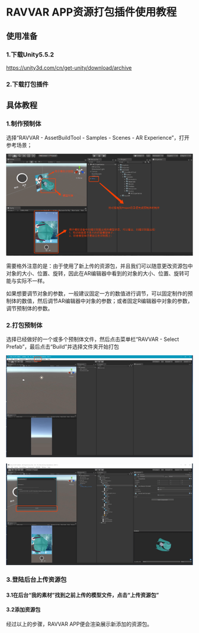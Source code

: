 # RAVVAR APP资源打包插件使用教程
## 使用准备
### 1.下载Unity5.5.2

https://unity3d.com/cn/get-unity/download/archive

### 2.下载打包插件


## 具体教程
### 1.制作预制体
选择“RAVVAR - AssetBuildTool - Samples - Scenes - AR Experience”，打开参考场景；

![](Doc/RAVVARAB1.png) 

需要格外注意的是：由于使用了新上传的资源包，并且我们可以随意更改资源包中对象的大小、位置、旋转，因此在AR编辑器中看到的对象的大小、位置、旋转可能与实际不一样。

如果想要调节对象的参数，一般建议固定一方的数值进行调节，可以固定制作的预制体的数值，然后调节AR编辑器中对象的参数；或者固定R编辑器中对象的参数，调节预制体的参数。

### 2.打包预制体
选择已经做好的一个或多个预制体文件，然后点击菜单栏“RAVVAR - Select Prefab”，最后点击“Build”并选择文件夹开始打包

![](Doc/RAVVARAB2.png)

![](Doc/RAVVARAB3.png)

### 3.登陆后台上传资源包
#### 3.1在后台“我的素材”找到之前上传的模型文件，点击“上传资源包”

#### 3.2添加资源包

经过以上的步骤，RAVVAR APP便会渲染展示新添加的资源包。